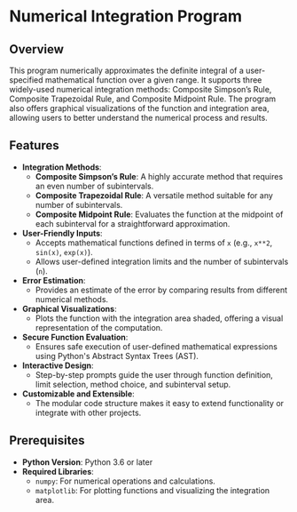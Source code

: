 # Numerical Integration Program

## Overview
This program numerically approximates the definite integral of a user-specified mathematical function over a given range. It supports three widely-used numerical integration methods: Composite Simpson’s Rule, Composite Trapezoidal Rule, and Composite Midpoint Rule. The program also offers graphical visualizations of the function and integration area, allowing users to better understand the numerical process and results.

## Features
- **Integration Methods**:
  - **Composite Simpson’s Rule**: A highly accurate method that requires an even number of subintervals.
  - **Composite Trapezoidal Rule**: A versatile method suitable for any number of subintervals.
  - **Composite Midpoint Rule**: Evaluates the function at the midpoint of each subinterval for a straightforward approximation.
- **User-Friendly Inputs**:
  - Accepts mathematical functions defined in terms of `x` (e.g., `x**2`, `sin(x)`, `exp(x)`).
  - Allows user-defined integration limits and the number of subintervals (`n`).
- **Error Estimation**:
  - Provides an estimate of the error by comparing results from different numerical methods.
- **Graphical Visualizations**:
  - Plots the function with the integration area shaded, offering a visual representation of the computation.
- **Secure Function Evaluation**:
  - Ensures safe execution of user-defined mathematical expressions using Python's Abstract Syntax Trees (AST).
- **Interactive Design**:
  - Step-by-step prompts guide the user through function definition, limit selection, method choice, and subinterval setup.
- **Customizable and Extensible**:
  - The modular code structure makes it easy to extend functionality or integrate with other projects.

## Prerequisites
- **Python Version**: Python 3.6 or later
- **Required Libraries**:
  - `numpy`: For numerical operations and calculations.
  - `matplotlib`: For plotting functions and visualizing the integration area.
